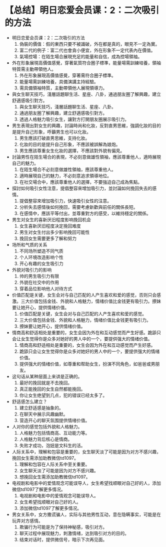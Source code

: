 # 【总结】明日恋爱会员课：2：二次吸引的方法

-   明日恋爱会员课：2：二次吸引的方法
    1.  偽裝的價值：假的東西只要不被識破，外在都是真的，眼見不一定為實。
    2.  富二代的例子：富二代也會貪小便宜，外在形象不一定代表內在價值。
    3.  氣場控場：在陌生場合展現充足的能量和自信，成為控場領袖。
-   外在形象展現高價值感覺，穿著氣質符合圈子標準，能量場需訓練培養，領袖特質需主動帶領他人。
    1.  外在形象展現高價值感覺，穿著需符合圈子標準。
    2.  能量場需訓練培養，具備演講主持經驗。
    3.  需具備領袖特質，主動帶領他人展現領導力。
-   與女生聊天技巧，淺層話題聊生活、星座、八卦，通過朋友圈了解興趣，建立舒適感吸引對方。
    1.  與女生聊天技巧，淺層話題聊生活、星座、八卦。
    2.  通過朋友圈了解興趣，建立舒適感吸引對方。
    3.  透過人格魅力吸引女生，讓對方打開朋友圈展示吸引力。
-   男生表現出對女生的興趣，討論時尚和化妝，反對直男思維，強調化妝的目的是提升自己形象，呼籲男生也可以化妝。
    1.  男生應該打破直男思維，支持化妝。
    2.  化妝的目的是提升自己形象，不應該被誤解為娘炮。
    3.  男生應該尊重女生化妝的選擇，不應該對外貌有偏見。
-   討論男性在陌生場合的表現，不必刻意做雄性領袖，應該尊重他人，適時展現自己的魅力。
    1.  在陌生場合不必刻意做雄性領袖，應該尊重他人。
    2.  適時展現自己的魅力，不必刻意追求領導地位。
    3.  在社交場合中，應該尊重他人的選擇，不要強迫自己成為焦點。
-   探討如何吸引女性注意，提倡整容來增加吸引力，並討論如何挽回失去的感情。
    1.  提倡整容來增加吸引力，快速吸引女性的注意。
    2.  分析失去感情後如何挽回，需要考慮新歡與前任的關係長短。
    3.  在感情中，應該平等付出，並尊重對方的感受，以維持穩定的關係。
-   男生对女生的喜新厌旧程度影响挽回机会
    1.  女生喜新厌旧程度决定挽回难度
    2.  男生对女生付出多少影响挽回可能性
    3.  挽回女生需要更多了解和努力
-   场所和气质的关系
    1.  不同场所塑造不同气质
    2.  个人环境改造影响个性
    3.  开心有趣的女生吸引力
-   外貌对吸引力的影响
    1.  帅的男生吸引力有限
    2.  外貌在社交中的作用
    3.  穿着品位影响他人对待方式
-   价值匹配是关键，女生会对与自己匹配的人产生喜欢和爱的感觉，否则只会感激。三大价值包括金钱、外貌和人格魅力，情绪价值比金钱更有吸引力。撩妹要让她开心，提供情绪价值。
    1.  价值匹配是关键，女生会对与自己匹配的人产生喜欢和爱的感觉。
    2.  三大价值包括金钱、外貌和人格魅力，情绪价值比金钱更有吸引力。
    3.  撩妹要让她开心，提供情绪价值。
-   情商高和舒适相处是重要的，女生会因为外在和互动感觉而产生好感。跪舔只会让女生觉得你是众多对她好的男人中的一个，要提供强大的情绪价值。
    1.  情商高和舒适相处是重要的，女生会因为外在和互动感觉而产生好感。
    2.  跪舔只会让女生觉得你是众多对她好的男人中的一个，要提供强大的情绪价值。
    3.  提供强大的情绪价值，如尊重和帮助女生，扮演不同角色，如爸爸或男朋友。
-   这句话从某种层面上来讲是正确的。
    1.  最好的挽回就是不去挽回。
    2.  真正能挽回的女生自然都能挽回。
    3.  你让女生绝望到几点，犯的错误已经太多了。
-   舒适感怎么建立？
    1.  建立舒适感是抽象的。
    2.  在聊天中展示风趣幽默。
    3.  营造开心的聊天氛围提供情绪价值。
-   人对你的感觉包括外貌和人格魅力。
    1.  人格魅力包括情商高、互动能力等。
    2.  人格魅力背后核心是情商。
    3.  失败才成功，泡妞是文科生的活。
-   人际关系中，理解和包容是重要的，女生聊天淡了可能是因为对方不感兴趣，挽回女生需添加助教微信td1097。
    1.  理解和包容在人际关系中至关重要。
    2.  女生聊天淡了可能是因为对方不感兴趣。
    3.  想挽回女生需添加助教微信td1097。
-   电视剧和电影中的爱情观念可能误导人，女生希望找顺眼对自己好的人，添加微信td1097了解更多情况。
    1.  电视剧和电影中的爱情观念可能误导人。
    2.  女生希望找顺眼对自己好的人。
    3.  添加微信td1097了解更多情况。
-   男女关系中，女方撒谎骗人，实际与其他男性互动，意在隐瞒事实，可能是在玩弄对方感情。
    1.  欺骗行为可能是为了保持神秘感，吸引对方。
    2.  聊天过程中展现魅力，刺激情绪，达到吸引对方的目的。
    3.  结束对话时，提供微信号，暗示下次再见面。